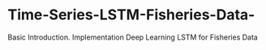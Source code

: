 # Time-Series-LSTM-Fisheries-Data-
Basic Introduction. Implementation Deep Learning LSTM for Fisheries Data 
